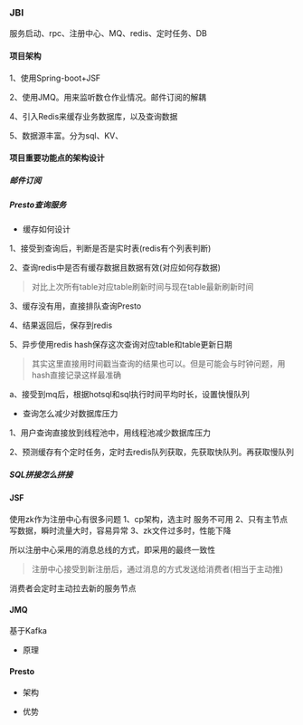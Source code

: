 
### JBI

服务启动、rpc、注册中心、MQ、redis、定时任务、DB


#### 项目架构

1、使用Spring-boot+JSF

2、使用JMQ。用来监听数仓作业情况。邮件订阅的解耦

4、引入Redis来缓存业务数据库，以及查询数据

5、数据源丰富。分为sql、KV、

#### 项目重要功能点的架构设计

##### 邮件订阅


##### Presto查询服务

- 缓存如何设计

1、接受到查询后，判断是否是实时表(redis有个列表判断)

2、查询redis中是否有缓存数据且数据有效(对应如何存数据)

> 对比上次所有table对应table刷新时间与现在table最新刷新时间

3、缓存没有用，直接排队查询Presto

4、结果返回后，保存到redis

5、异步使用redis hash保存这次查询对应table和table更新日期

> 其实这里直接用时间戳当查询的结果也可以。但是可能会与时钟问题，用hash直接记录这样最准确

a、接受到mq后，根据hotsql和sql执行时间平均时长，设置快慢队列


- 查询怎么减少对数据库压力

1、用户查询直接放到线程池中，用线程池减少数据库压力

2、预测缓存有个定时任务，定时去redis队列获取，先获取快队列。再获取慢队列


##### SQL拼接怎么拼接



#### JSF

使用zk作为注册中心有很多问题
1、cp架构，选主时 服务不可用
2、只有主节点写数据，瞬时流量大时，容易异常
3、zk文件过多时，性能下降

所以注册中心采用的消息总线的方式，即采用的最终一致性
> 注册中心接受到新注册后，通过消息的方式发送给消费者(相当于主动推)

消费者会定时主动拉去新的服务节点


#### JMQ

基于Kafka

- 原理


#### Presto

- 架构

- 优势



